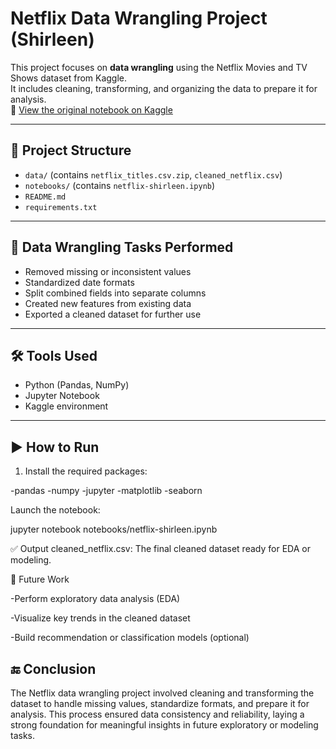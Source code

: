 # Netflix Data Wrangling Project (Shirleen)

This project focuses on **data wrangling** using the Netflix Movies and TV Shows dataset from Kaggle.  
It includes cleaning, transforming, and organizing the data to prepare it for analysis.  
🔗 [View the original notebook on Kaggle](https://www.kaggle.com/code/shirleensimon/netflix-shirleen)

---


## 📁 Project Structure

- `data/` (contains `netflix_titles.csv.zip`, `cleaned_netflix.csv`)
- `notebooks/` (contains `netflix-shirleen.ipynb`)
- `README.md`
- `requirements.txt`




---

## 🧹 Data Wrangling Tasks Performed

- Removed missing or inconsistent values
- Standardized date formats
- Split combined fields into separate columns
- Created new features from existing data
- Exported a cleaned dataset for further use

---

## 🛠️ Tools Used

- Python (Pandas, NumPy)
- Jupyter Notebook
- Kaggle environment

---

## ▶️ How to Run

1. Install the required packages:

-pandas
-numpy
-jupyter
-matplotlib
-seaborn


Launch the notebook:

jupyter notebook notebooks/netflix-shirleen.ipynb


✅ Output
cleaned_netflix.csv: The final cleaned dataset ready for EDA or modeling.

📌 Future Work

-Perform exploratory data analysis (EDA)

-Visualize key trends in the cleaned dataset

-Build recommendation or classification models (optional)

## 🔚 Conclusion

The Netflix data wrangling project involved cleaning and transforming the dataset to handle missing values, standardize formats, and prepare it for analysis. This process ensured data consistency and reliability, laying a strong foundation for meaningful insights in future exploratory or modeling tasks.






